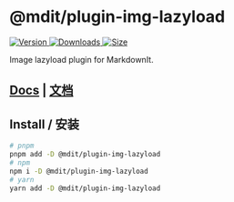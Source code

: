# @mdit/plugin-img-lazyload

[![Version](https://img.shields.io/npm/v/@mdit/plugin-img-lazyload.svg?style=flat-square&logo=npm) ![Downloads](https://img.shields.io/npm/dm/@mdit/plugin-img-lazyload.svg?style=flat-square&logo=npm) ![Size](https://img.shields.io/bundlephobia/min/@mdit/plugin-img-lazyload?style=flat-square&logo=npm)](https://www.npmjs.com/package/@mdit/plugin-img-lazyload)

Image lazyload plugin for MarkdownIt.

## [Docs](https://mdit-plugins.github.io/img-lazyload.html) | [文档](https://mdit-plugins.github.io/zh/img-lazyload.html)

## Install / 安装

```bash
# pnpm
pnpm add -D @mdit/plugin-img-lazyload
# npm
npm i -D @mdit/plugin-img-lazyload
# yarn
yarn add -D @mdit/plugin-img-lazyload
```
